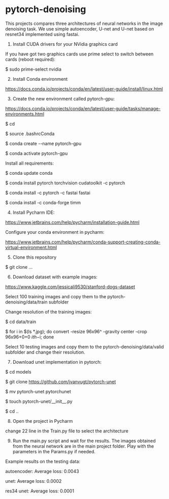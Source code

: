 # pytorch-denoising
This projects compares three architectures of neural networks in the image denoising task. We use simple autoencoder, U-net and U-net based on resnet34 implemented using fastai.

1. Install CUDA drivers for your NVidia graphics card

If you have got two graphics cards use prime select to switch between cards (reboot required):

$ sudo prime-select nvidia

2. Install Conda environment

https://docs.conda.io/projects/conda/en/latest/user-guide/install/linux.html

3. Create the new environment called pytorch-gpu:

https://docs.conda.io/projects/conda/en/latest/user-guide/tasks/manage-environments.html

$ cd

$ source .bashrcConda

$ conda create --name pytorch-gpu

$ conda activate pytorch-gpu

Install all requirements:

$ conda update conda

$ conda install pytorch torchvision cudatoolkit -c pytorch

$ conda install -c pytorch -c fastai fastai

$ conda install -c conda-forge timm

4. Install Pycharm IDE:

https://www.jetbrains.com/help/pycharm/installation-guide.html

Configure your conda environment in pycharm:

https://www.jetbrains.com/help/pycharm/conda-support-creating-conda-virtual-environment.html

5. Clone this repository

$ git clone ...

6. Download dataset with example images:

https://www.kaggle.com/jessicali9530/stanford-dogs-dataset

Select 100 training images and copy them to the pytorch-denoising/data/train subfolder

Change resolution of the training images:

$ cd data/train

$ for i in $(ls *.jpg); do convert -resize 96x96^ -gravity center -crop 96x96+0+0 $i th-$i; done

Select 10 testing images and copy them to the pytorch-denoising/data/valid subfolder and change their resolution.

7. Download unet implementation in pytorch:

$ cd models

$ git clone https://github.com/jvanvugt/pytorch-unet

$ mv pytorch-unet pytorchunet

$ touch pytorch-unet/\_\_init\_\_.py

$ cd ..

8. Open the project in Pycharm

change 22 line in the Train.py file to select the architecture

9. Run the main.py script and wait for the results. The images obtained from the neural network are in the main project folder. Play with the parameters in the Params.py if needed.

Example results on the testing data:

autoencoder: Average loss: 0.0043

unet: Average loss: 0.0002

res34 unet: Average loss: 0.0001

